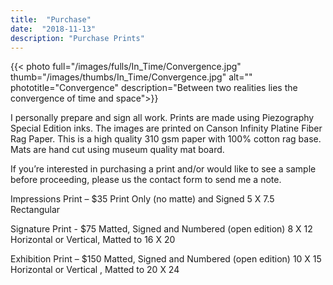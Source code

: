 ```yaml
---
title:  "Purchase"
date:  "2018-11-13"
description: "Purchase Prints"
---
```


{{< photo full="/images/fulls/In_Time/Convergence.jpg" thumb="/images/thumbs/In_Time/Convergence.jpg" alt="" phototitle="Convergence" description="Between two realities lies the convergence of time and space">}}

I personally prepare and sign all work. Prints are made using Piezography Special Edition inks. The images are printed on Canson Infinity Platine Fiber Rag Paper. This is a high quality 310 gsm paper with 100% cotton rag base. Mats are hand cut using museum quality mat board. 

If you’re interested in purchasing a print and/or would like to see a sample before proceeding, please us the contact form to send me a note.


Impressions Print – $35
Print Only (no matte) and Signed
5 X 7.5 Rectangular

Signature Print - $75
Matted, Signed and Numbered (open edition)
8 X 12 Horizontal or Vertical, Matted to 16 X 20

Exhibition Print – $150
Matted, Signed and Numbered (open edition)
10 X 15 Horizontal or Vertical , Matted to 20 X 24